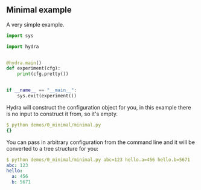 ## Minimal example
A very simple example.

```python
import sys

import hydra


@hydra.main()
def experiment(cfg):
    print(cfg.pretty())


if __name__ == "__main__":
    sys.exit(experiment())
```

Hydra will construct the configuration object for you, in this example there is no input to construct it from, so it's empty.
```yaml
$ python demos/0_minimal/minimal.py
{}
```

You can pass in arbitrary configuration from the command line and it will be converted to a tree
structure for you:
```yaml
$ python demos/0_minimal/minimal.py abc=123 hello.a=456 hello.b=5671
abc: 123
hello:
  a: 456
  b: 5671
```

